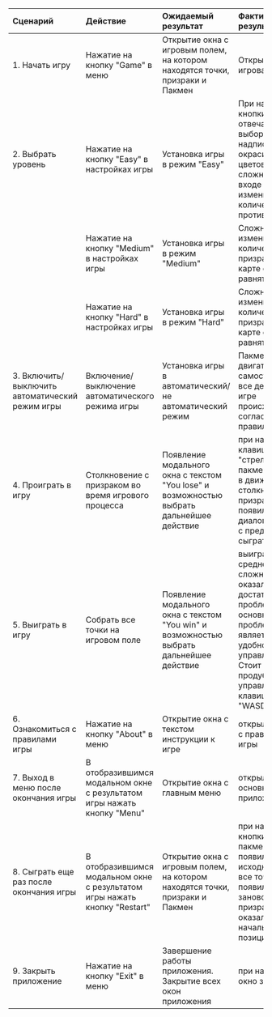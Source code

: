|Сценарий|Действие|Ожидаемый результат|Фактический результат| Оценка|
|:---|:---|:---|:---|:---|
|1. Начать игру|Нажатие на кнопку "Game" в меню|Открытие окна с игровым полем, на котором находятся точки, призраки и Пакмен| Открылась игровая карта| выполнено|
|2. Выбрать уровень|Нажатие на кнопку "Easy" в настройках игры|Установка игры в режим "Easy"|При нажатии кнопки отвечающей за выбор режима, надпись окрасилась цветовым кодом сложности, при входе в игру изменилось количество противником | выполнено |
| |Нажатие на кнопку "Medium" в настройках игры|Установка игры в режим "Medium"|Сложность изменилась , количество призраков на карте стало равняться 2 | выполнено |
| |Нажатие на кнопку "Hard" в настройках игры|Установка игры в режим "Hard"| Сложность изменилась , количество призраков на карте стало равняться 3| выполнено |
|3. Включить/выключить автоматический режим игры|Включение/выключение автоматического режима игры|Установка игры в автоматический/не автоматический режим| Пакмен начал двигаться самостоятельно, все действия в игре происходили согласно правилам игры |выполнено |
|4. Проиграть в игру|Столкновение с призраком во время игрового процесса|Появление модального окна с текстом "You lose" и возможностью выбрать дальнейшее действие|при нажатии на клавиши "стрелок" пакмен пришел в движение, при столкновении с призраком появилось диалоговое окно с предложением сыграть заново |выполнено |
|5. Выиграть в игру|Собрать все точки на игровом поле|Появление модального окна с текстом "You win" и возможностью выбрать дальнейшее действие|выиграть на средней сложности оказалось достаточно проблематично, основной проблемой является не удобное управление. Стоит продублировать управление на клавиши "WASD" |частично выполнено |
|6. Ознакомиться с правилами игры|Нажатие на кнопку "About" в меню|Открытие окна с текстом инструкции к игре| открылось окно с правилами игры |выполнено |
|7. Выход в меню после окончания игры|В отобразившимся модальном окне с результатом игры нажать кнопку "Menu"|Открытие окна с главным меню|открылось основное меню приложения |выполнено |
|8. Сыграть еще раз после окончания игры|В отобразившимся модальном окне с результатом игры нажать кнопку "Restart"|Открытие окна с игровым полем, на котором находятся точки, призраки и Пакмен|при нажатии кнопки "Restart" пакмен появился в исходной точке, все точки появились заново, призраки оказались на начальных позициях |выполнено |
|9. Закрыть приложение|Нажатие на кнопку "Exit" в меню|Завершение работы приложения. Закрытие всех окон приложения|при нажатии, окно закрылось |выполнено |
